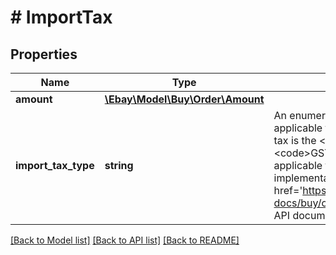 # # ImportTax

## Properties

Name | Type | Description | Notes
------------ | ------------- | ------------- | -------------
**amount** | [**\Ebay\Model\Buy\Order\Amount**](Amount.md) |  | [optional]
**import_tax_type** | **string** | An enumeration value that indicates the type of import tax applicable to the order. Currently, the only applicable import tax is the &lt;i&gt;Goods and Services&lt;/i&gt; tax (indicated with &lt;code&gt;GST&lt;/code&gt;). The Goods and Services tax is only applicable to orders for the eBay Australia marketplace. For implementation help, refer to &lt;a href&#x3D;&#39;https://developer.ebay.com/api-docs/buy/order/types/gct:ImportTaxTypeEnum&#39;&gt;eBay API documentation&lt;/a&gt; | [optional]

[[Back to Model list]](../../README.md#models) [[Back to API list]](../../README.md#endpoints) [[Back to README]](../../README.md)
